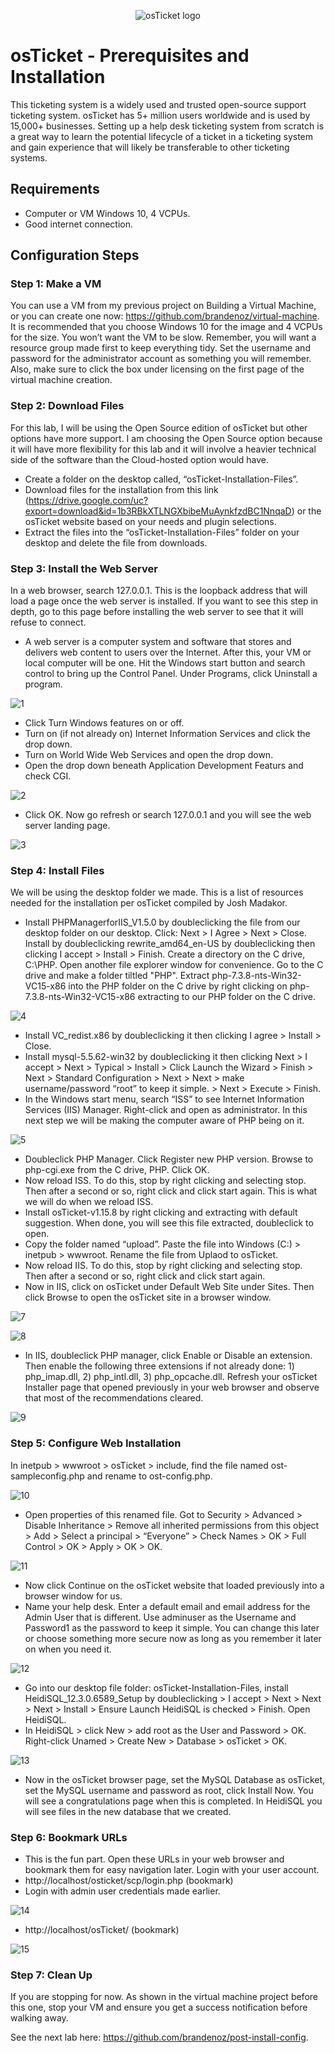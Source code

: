 <p align="center">
<img src="https://i.imgur.com/Clzj7Xs.png" alt="osTicket logo"/>
</p>

<h1>osTicket - Prerequisites and Installation</h1>
This ticketing system is a widely used and trusted open-source support ticketing system. osTicket has 5+ million users worldwide and is used by 15,000+ businesses. Setting up a help desk ticketing system from scratch is a great way to learn the potential lifecycle of a ticket in a ticketing system and gain experience that will likely be transferable to other ticketing systems. 

<h2>Requirements</h2>

- Computer or VM Windows 10, 4 VCPUs.
- Good internet connection.

<h2>Configuration Steps</h2>

<h3>Step 1: Make a VM</h3>

You can use a VM from my previous project on Building a Virtual Machine, or you can create one now: https://github.com/brandenoz/virtual-machine. It is recommended that you choose Windows 10 for the image and 4 VCPUs for the size. You won’t want the VM to be slow. Remember, you will want a resource group made first to keep everything tidy. Set the username and password for the administrator account as something you will remember. Also, make sure to click the box under licensing on the first page of the virtual machine creation. 

<h3>Step 2: Download Files</h3>

For this lab, I will be using the Open Source edition of osTicket but other options have more support. I am choosing the Open Source option because it will have more flexibility for this lab and it will involve a heavier technical side of the software than the Cloud-hosted option would have. 
- Create a folder on the desktop called, “osTicket-Installation-Files”. 
- Download files for the installation from this link (https://drive.google.com/uc?export=download&id=1b3RBkXTLNGXbibeMuAynkfzdBC1NnqaD)  or the osTicket website based on your needs and plugin selections. 
- Extract the files into the “osTicket-Installation-Files” folder on your desktop and delete the file from downloads. 

<h3>Step 3: Install the Web Server</h3>

In a web browser, search 127.0.0.1. This is the loopback address that will load a page once the web server is installed. If you want to see this step in depth, go to this page before installing the web server to see that it will refuse to connect. 
- A web server is a computer system and software that stores and delivers web content to users over the Internet. After this, your VM or local computer will be one. 
Hit the Windows start button and search control to bring up the Control Panel. 
Under Programs, click Uninstall a program. <br>

![1](https://github.com/user-attachments/assets/011c3cb6-2a47-4c61-90bc-95a8c6c3495b)

- Click Turn Windows features on or off. 
- Turn on (if not already on) Internet Information Services and click the drop down. 
- Turn on World Wide Web Services and open the drop down. 
- Open the drop down beneath Application Development Featurs and check CGI. <br>

![2](https://github.com/user-attachments/assets/752e1979-779b-4a5c-9281-227c1a6d359e)

- Click OK. Now go refresh or search 127.0.0.1 and you will see the web server landing page. <br>

![3](https://github.com/user-attachments/assets/c9d88641-76d7-4082-95ff-a5614c49ebe0)


<h3>Step 4: Install Files</h3>

We will be using the desktop folder we made. This is a list of resources needed for the installation per osTicket compiled by Josh Madakor. 
- Install PHPManagerforIIS_V1.5.0 by doubleclicking the file from our desktop folder on our desktop. Click: Next > I Agree > Next > Close. 
Install by doubleclicking rewrite_amd64_en-US by doubleclicking then clicking I accept > Install > Finish. 
Create a directory on the C drive, C:\PHP. Open another file explorer window for convenience. Go to the C drive and make a folder tiltled "PHP". 
Extract php-7.3.8-nts-Win32-VC15-x86 into the PHP folder on the C drive by right clicking on php-7.3.8-nts-Win32-VC15-x86 extracting to our PHP folder on the C drive. <br>

![4](https://github.com/user-attachments/assets/d96285cc-a990-40b3-a4b2-47671050e7ec)

- Install VC_redist.x86 by doubleclicking it then clicking I agree > Install > Close. 
- Install mysql-5.5.62-win32 by doubleclicking it then clicking Next > I accept > Next > Typical > Install > Click Launch the Wizard > Finish > Next > Standard Configuration > Next > Next > make username/password “root” to keep it simple. > Next > Execute > Finish. 
- In the Windows start menu, search “ISS” to see Internet Information Services (IIS) Manager. Right-click and open as administrator. In this next step we will be making the computer aware of PHP being on it. <br>

![5](https://github.com/user-attachments/assets/881b5399-9692-4550-a89c-a4bada3cb5b3)

- Doubleclick PHP Manager. Click Register new PHP version. Browse to php-cgi.exe from the C drive, PHP. Click OK. 
- Now reload ISS. To do this, stop by right clicking and selecting stop. Then after a second or so, right click and click start again. This is what we will do when we reload ISS. 
- Install osTicket-v1.15.8 by right clicking and extracting with default suggestion. When done, you will see this file extracted, doubleclick to open. 
- Copy the folder named “upload”. Paste the file into Windows (C:) > inetpub > wwwroot. Rename the file from Uplaod to osTicket. 
- Now reload IIS. To do this, stop by right clicking and selecting stop. Then after a second or so, right click and click start again. 
- Now in IIS, click on osTicket under Default Web Site under Sites. Then click Browse to open the osTicket site in a browser window. <br>

![7](https://github.com/user-attachments/assets/ce8504fb-902f-40fc-a91d-a20b76dcd89b)<br>

![8](https://github.com/user-attachments/assets/e493abd9-438f-417c-91d7-21fe6b344db7)
- In IIS, doubleclick PHP manager, click Enable or Disable an extension. Then enable the following three extensions if not already done: 1) php_imap.dll, 2) php_intl.dll, 3) php_opcache.dll. Refresh your osTicket Installer page that opened previously in your web browser and observe that most of the recommendations cleared. <br> 

![9](https://github.com/user-attachments/assets/7a282aa2-70fb-4dad-b8e2-10434b7815b2)

<h3>Step 5: Configure Web Installation</h3>

In inetpub > wwwroot > osTicket > include, find the file named ost-sampleconfig.php and rename to ost-config.php. <br>

![10](https://github.com/user-attachments/assets/9272f599-ceeb-4b9b-80b4-8dd9ed9ad25e)

- Open properties of this renamed file. Got to Security > Advanced > Disable Inheritance > Remove all inherited permissions from this object > Add > Select a principal > “Everyone” > Check Names > OK > Full Control > OK > Apply > OK > OK. <br>

![11](https://github.com/user-attachments/assets/d428bbfb-f1d3-48db-9686-9a174c43ec61)

- Now click Continue on the osTicket website that loaded previously into a browser window for us. 
- Name your help desk. Enter a default email and email address for the Admin User that is different. Use adminuser as the Username and Password1 as the password to keep it simple. You can change this later or choose something more secure now as long as you remember it later on when you need it. <br>

![12](https://github.com/user-attachments/assets/f0bb9a1c-97c6-4aa8-b34e-436a54705203)

- Go into our desktop file folder: osTicket-Installation-Files, install HeidiSQL_12.3.0.6589_Setup by doubleclicking > I accept > Next > Next > Next > Install > Ensure Launch HeidiSQL is checked > Finish. Open HeidiSQL. 
- In HeidiSQL > click New > add root as the User and Password > OK. Right-click Unamed > Create New > Database > osTicket > OK. <br>

![13](https://github.com/user-attachments/assets/188c129c-3dcd-4a96-ac5a-1b173f8bb954)

- Now in the osTicket browser page, set the MySQL Database as osTicket, set the MySQL username and password as root, click Install Now. You will see a congratulations page when this is completed. In HeidiSQL you will see files in the new database that we created. 

<h3>Step 6: Bookmark URLs</h3>

- This is the fun part. Open these URLs in your web browser and bookmark them for easy navigation later. Login with your user account. 
- http://localhost/osticket/scp/login.php (bookmark) 
- Login with admin user credentials made earlier. <br>

![14](https://github.com/user-attachments/assets/71c1990e-b608-400b-a327-0a9d6944a6f3)

- http://localhost/osTicket/ (bookmark) <br>

![15](https://github.com/user-attachments/assets/1b90a86f-6482-4a59-a653-7cdeb00bc0a6)

<h3>Step 7: Clean Up</h3>

If you are stopping for now. As shown in the virtual machine project before this one, stop your VM and ensure you get a success notification before walking away. 


See the next lab here: https://github.com/brandenoz/post-install-config. 
